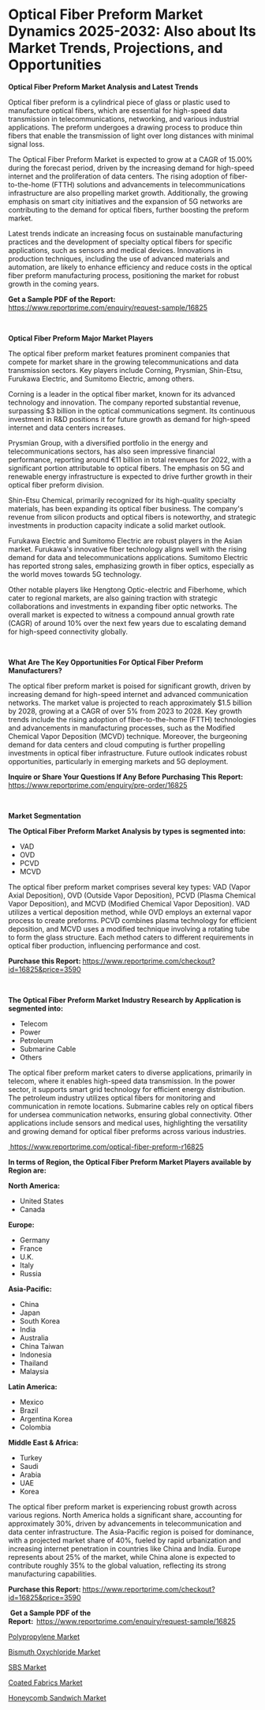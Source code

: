 <p><h1>Optical Fiber Preform Market Dynamics 2025-2032: Also about Its Market Trends, Projections, and Opportunities</h1></p><p><strong>Optical Fiber Preform Market Analysis and Latest Trends</strong></p>
<p><p>Optical fiber preform is a cylindrical piece of glass or plastic used to manufacture optical fibers, which are essential for high-speed data transmission in telecommunications, networking, and various industrial applications. The preform undergoes a drawing process to produce thin fibers that enable the transmission of light over long distances with minimal signal loss.</p><p>The Optical Fiber Preform Market is expected to grow at a CAGR of 15.00% during the forecast period, driven by the increasing demand for high-speed internet and the proliferation of data centers. The rising adoption of fiber-to-the-home (FTTH) solutions and advancements in telecommunications infrastructure are also propelling market growth. Additionally, the growing emphasis on smart city initiatives and the expansion of 5G networks are contributing to the demand for optical fibers, further boosting the preform market.</p><p>Latest trends indicate an increasing focus on sustainable manufacturing practices and the development of specialty optical fibers for specific applications, such as sensors and medical devices. Innovations in production techniques, including the use of advanced materials and automation, are likely to enhance efficiency and reduce costs in the optical fiber preform manufacturing process, positioning the market for robust growth in the coming years.</p></p>
<p><strong>Get a Sample PDF of the Report:&nbsp;</strong> <a href="https://www.reportprime.com/enquiry/request-sample/16825?utm_campaign=99&utm_medium=2&utm_source=Github&utm_content=ia&utm_term=18032025&utm_id=optical-fiber-preform">https://www.reportprime.com/enquiry/request-sample/16825</a></p>
<p>&nbsp;</p>
<p><strong>Optical Fiber Preform Major Market Players</strong></p>
<p><p>The optical fiber preform market features prominent companies that compete for market share in the growing telecommunications and data transmission sectors. Key players include Corning, Prysmian, Shin-Etsu, Furukawa Electric, and Sumitomo Electric, among others.</p><p>Corning is a leader in the optical fiber market, known for its advanced technology and innovation. The company reported substantial revenue, surpassing $3 billion in the optical communications segment. Its continuous investment in R&D positions it for future growth as demand for high-speed internet and data centers increases.</p><p>Prysmian Group, with a diversified portfolio in the energy and telecommunications sectors, has also seen impressive financial performance, reporting around €11 billion in total revenues for 2022, with a significant portion attributable to optical fibers. The emphasis on 5G and renewable energy infrastructure is expected to drive further growth in their optical fiber preform division.</p><p>Shin-Etsu Chemical, primarily recognized for its high-quality specialty materials, has been expanding its optical fiber business. The company's revenue from silicon products and optical fibers is noteworthy, and strategic investments in production capacity indicate a solid market outlook.</p><p>Furukawa Electric and Sumitomo Electric are robust players in the Asian market. Furukawa's innovative fiber technology aligns well with the rising demand for data and telecommunications applications. Sumitomo Electric has reported strong sales, emphasizing growth in fiber optics, especially as the world moves towards 5G technology.</p><p>Other notable players like Hengtong Optic-electric and Fiberhome, which cater to regional markets, are also gaining traction with strategic collaborations and investments in expanding fiber optic networks. The overall market is expected to witness a compound annual growth rate (CAGR) of around 10% over the next few years due to escalating demand for high-speed connectivity globally.</p></p>
<p>&nbsp;</p>
<p><strong>What Are The Key Opportunities For Optical Fiber Preform Manufacturers?</strong></p>
<p><p>The optical fiber preform market is poised for significant growth, driven by increasing demand for high-speed internet and advanced communication networks. The market value is projected to reach approximately $1.5 billion by 2028, growing at a CAGR of over 5% from 2023 to 2028. Key growth trends include the rising adoption of fiber-to-the-home (FTTH) technologies and advancements in manufacturing processes, such as the Modified Chemical Vapor Deposition (MCVD) technique. Moreover, the burgeoning demand for data centers and cloud computing is further propelling investments in optical fiber infrastructure. Future outlook indicates robust opportunities, particularly in emerging markets and 5G deployment.</p></p>
<p><strong>Inquire or Share Your Questions If Any Before Purchasing This Report:</strong> <a href="https://www.reportprime.com/enquiry/pre-order/16825?utm_campaign=99&utm_medium=2&utm_source=Github&utm_content=ia&utm_term=18032025&utm_id=optical-fiber-preform">https://www.reportprime.com/enquiry/pre-order/16825</a></p>
<p>&nbsp;</p>
<p><strong>Market Segmentation</strong></p>
<p><strong>The Optical Fiber Preform Market Analysis by types is segmented into:</strong></p>
<p><ul><li>VAD</li><li>OVD</li><li>PCVD</li><li>MCVD</li></ul></p>
<p><p>The optical fiber preform market comprises several key types: VAD (Vapor Axial Deposition), OVD (Outside Vapor Deposition), PCVD (Plasma Chemical Vapor Deposition), and MCVD (Modified Chemical Vapor Deposition). VAD utilizes a vertical deposition method, while OVD employs an external vapor process to create preforms. PCVD combines plasma technology for efficient deposition, and MCVD uses a modified technique involving a rotating tube to form the glass structure. Each method caters to different requirements in optical fiber production, influencing performance and cost.</p></p>
<p><strong>Purchase this Report:&nbsp;</strong><a href="https://www.reportprime.com/checkout?id=16825&price=3590&utm_campaign=99&utm_medium=2&utm_source=Github&utm_content=ia&utm_term=18032025&utm_id=optical-fiber-preform">https://www.reportprime.com/checkout?id=16825&price=3590</a></p>
<p>&nbsp;</p>
<p><strong>The Optical Fiber Preform Market Industry Research by Application is segmented into:</strong></p>
<p><ul><li>Telecom</li><li>Power</li><li>Petroleum</li><li>Submarine Cable</li><li>Others</li></ul></p>
<p><p>The optical fiber preform market caters to diverse applications, primarily in telecom, where it enables high-speed data transmission. In the power sector, it supports smart grid technology for efficient energy distribution. The petroleum industry utilizes optical fibers for monitoring and communication in remote locations. Submarine cables rely on optical fibers for undersea communication networks, ensuring global connectivity. Other applications include sensors and medical uses, highlighting the versatility and growing demand for optical fiber preforms across various industries.</p></p>
<p><a href="https://www.reportprime.com/optical-fiber-preform-r16825?utm_campaign=99&utm_medium=2&utm_source=Github&utm_content=ia&utm_term=18032025&utm_id=optical-fiber-preform">&nbsp;https://www.reportprime.com/optical-fiber-preform-r16825</a></p>
<p><strong>In terms of Region, the Optical Fiber Preform Market Players available by Region are:</strong></p>
<p>
    <p> <strong> North America: </strong>
        <ul>
            <li>United States</li>
            <li>Canada</li>
        </ul>
        </p> 
    <p> <strong> Europe: </strong>
        <ul>
            <li>Germany</li>
            <li>France</li>
            <li>U.K.</li>
            <li>Italy</li>
            <li>Russia</li>
        </ul>
        </p> 
    <p> <strong> Asia-Pacific: </strong>
        <ul>
            <li>China</li>
            <li>Japan</li>
            <li>South Korea</li>
            <li>India</li>
            <li>Australia</li>
            <li>China Taiwan</li>
            <li>Indonesia</li>
            <li>Thailand</li>
            <li>Malaysia</li>
        </ul>
        </p> 
    <p> <strong> Latin America: </strong>
        <ul>
            <li>Mexico</li>
            <li>Brazil</li>
            <li>Argentina Korea</li>
            <li>Colombia</li>
        </ul>
        </p> 
    <p> <strong> Middle East & Africa: </strong>
        <ul>
            <li>Turkey</li>
            <li>Saudi</li>
            <li>Arabia</li>
            <li>UAE</li>
            <li>Korea</li>
        </ul>
    </p>
    </p>
<p><p>The optical fiber preform market is experiencing robust growth across various regions. North America holds a significant share, accounting for approximately 30%, driven by advancements in telecommunication and data center infrastructure. The Asia-Pacific region is poised for dominance, with a projected market share of 40%, fueled by rapid urbanization and increasing internet penetration in countries like China and India. Europe represents about 25% of the market, while China alone is expected to contribute roughly 35% to the global valuation, reflecting its strong manufacturing capabilities.</p></p>
<p><strong>Purchase this Report: </strong><a href="https://www.reportprime.com/checkout?id=16825&price=3590&utm_campaign=99&utm_medium=2&utm_source=Github&utm_content=ia&utm_term=18032025&utm_id=optical-fiber-preform">https://www.reportprime.com/checkout?id=16825&price=3590</a></p>
<p>&nbsp;<strong>Get a Sample PDF of the Report:&nbsp;&nbsp;</strong><a href="https://www.reportprime.com/enquiry/request-sample/16825?utm_campaign=99&utm_medium=2&utm_source=Github&utm_content=ia&utm_term=18032025&utm_id=optical-fiber-preform">https://www.reportprime.com/enquiry/request-sample/16825</a></p>
<p><strong></strong></p>
<p><p><a href="https://github.com/afghatakito29/Market-Research-Report-List-1/blob/main/polypropylene-market.md?utm_campaign=99&utm_medium=2&utm_source=Github&utm_content=ia&utm_term=18032025&utm_id=optical-fiber-preform">Polypropylene Market</a></p><p><a href="https://github.com/bartzthateis/Market-Research-Report-List-1/blob/main/bismuth-oxychloride-market.md?utm_campaign=99&utm_medium=2&utm_source=Github&utm_content=ia&utm_term=18032025&utm_id=optical-fiber-preform">Bismuth Oxychloride Market</a></p><p><a href="https://github.com/saqafidrahea/Market-Research-Report-List-1/blob/main/sbs-market.md?utm_campaign=99&utm_medium=2&utm_source=Github&utm_content=ia&utm_term=18032025&utm_id=optical-fiber-preform">SBS Market</a></p><p><a href="https://github.com/vespigeakexc/Market-Research-Report-List-1/blob/main/coated-fabrics-market.md?utm_campaign=99&utm_medium=2&utm_source=Github&utm_content=ia&utm_term=18032025&utm_id=optical-fiber-preform">Coated Fabrics Market</a></p><p><a href="https://github.com/eimutelufta/Market-Research-Report-List-1/blob/main/honeycomb-sandwich-market.md?utm_campaign=99&utm_medium=2&utm_source=Github&utm_content=ia&utm_term=18032025&utm_id=optical-fiber-preform">Honeycomb Sandwich Market</a></p></p>